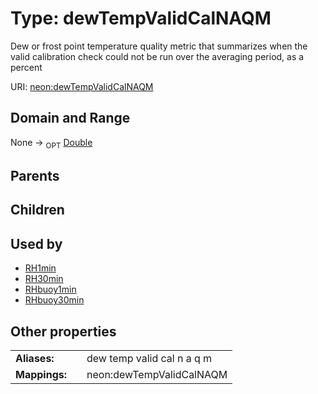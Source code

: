 
# Type: dewTempValidCalNAQM


Dew or frost point temperature quality metric that summarizes when the valid calibration check could not be run over the averaging period, as a percent

URI: [neon:dewTempValidCalNAQM](https://data.neonscience.org/dewTempValidCalNAQM)


## Domain and Range

None ->  <sub>OPT</sub> [Double](types/Double.md)

## Parents


## Children


## Used by

 * [RH1min](RH1min.md)
 * [RH30min](RH30min.md)
 * [RHbuoy1min](RHbuoy1min.md)
 * [RHbuoy30min](RHbuoy30min.md)

## Other properties

|  |  |  |
| --- | --- | --- |
| **Aliases:** | | dew temp valid cal n a q m |
| **Mappings:** | | neon:dewTempValidCalNAQM |

